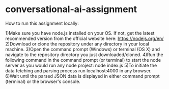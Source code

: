 # conversational-ai-assignment

How to run this assignment locally:

1)Make sure you have node.js installed on your OS. If not, get the latest recommended version from the official website here: https://nodejs.org/en/
2)Download or clone the repository under any directory in your local machine.
3)Open the command prompt (Windows) or terminal (OS X) and navigate to the repository directory you just downloaded/cloned.
4)Run the following command in the command prompt (or terminal) to start the node server as you would run any node project:
    node index.js
5)To initiate the data fetching and parsing process run localhost:4000 in any browser. 
6)Wait until the parsed JSON data is displayed in either command prompt (terminal) or the browser's console.
